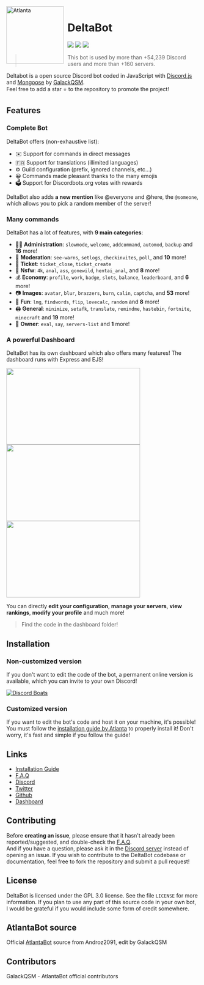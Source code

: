 <img width="150" height="150" align="left" style="float: left; margin: 0 10px 0 0;" alt="Atlanta" src="https://delta-bot.com/assets/img/logo.png">  

# DeltaBot

[![](https://img.shields.io/discord/736276043836686346.svg?logo=discord&colorB=7289DA)](https://discord.gg/cAmtjYj)
[![](https://img.shields.io/badge/discord.js-v12.0.0--dev-blue.svg?logo=npm)](https://github.com/discordjs)
[![](https://img.shields.io/badge/paypal-donate-blue.svg)](paypal.me/GalackQSM)

> This bot is used by more than +54,239 Discord users and more than +160 servers.

Deltabot is a open source Discord bot coded in JavaScript with [Discord.js](https://discord.js.org) and [Mongoose](https://mongoosejs.com/docs/api.html) by [GalackQSM](https://github.com/GalackQSM).  
Feel free to add a star ⭐ to the repository to promote the project!

## Features

### Complete Bot

DeltaBot offers (non-exhaustive list):
*   ✉️ Support for commands in direct messages
*   🇫🇷 Support for translations (illimited languages)
*   ⚙️ Guild configuration (prefix, ignored channels, etc...)
*   😀 Commands made pleasant thanks to the many emojis
*   🗳️ Support for Discordbots.org votes with rewards

DeltaBot also adds **a new mention** like @everyone and @here, the `@someone`, which allows you to pick a random member of the server!

### Many commands

DeltaBot has a lot of features, with **9 main categories**:

*   👩‍💼 **Administration**: `slowmode`, `welcome`, `addcommand`, `automod`, `backup` and **16** more! 
*   🚓 **Moderation**: `see-warns`, `setlogs`, `checkinvites`, `poll`, and **10** more! 
*   🎫 **Ticket**: `ticket_close`, `ticket_create`
*   🔞 **Nsfw**: `4k`, `anal`, `ass`, `gonewild`, `hentai_anal`, and **8** more! 
*   💰 **Economy**: `profile`, `work`, `badge`, `slots`, `balance`, `leaderboard`, and **6** more! 
*   📷 **Images**: `avatar`, `blur`, `brazzers`, `burn`, `calin`, `captcha`, and **53** more! 
*   👻 **Fun**: `lmg`, `findwords`, `flip`, `lovecalc`, `random` and **8** more! 
*   🖨️ **General**: `minimize`, `setafk`, `translate`, `remindme`, `hastebin`, `fortnite`, `minecraft` and **19** more! 
*   👑 **Owner**: `eval`, `say`, `servers-list` and **1** more!

### A powerful Dashboard

DeltaBot has its own dashboard which also offers many features! The dashboard runs with Express and EJS!

<img align="left" style="float: centrer; margin: 0 10px 0 0;" src="https://i.imgur.com/G9JhlqT.png" height="200" width="350"/>
<img align="center" style="float: left; margin: 0 10px 0 0;" src="https://i.imgur.com/FdDCZcY.png" height="200" width="350"/>
<img align="center" style="float: centrer; margin: 0 10px 0 0;" src="https://i.imgur.com/FaMgNHw.png" height="200" width="350"/>

You can directly **edit your configuration**, **manage your servers**, **view rankings**, **modify your profile** and much more!

> Find the code in the dashboard folder! 

## Installation

### Non-customized version

If you don't want to edit the code of the bot, a permanent online version is available, which you can invite to your own Discord!   

[![Discord Boats](https://discord.boats/API/V2/WIDGET/706219913336979476)](https://discord.boats/bot/706219913336979476)

### Customized version

If you want to edit the bot's code and host it on your machine, it's possible!  
You must follow the [installation guide by Atlanta](https://www.atlanta-bot.fr/installation/) to properly install it! Don't worry, it's fast and simple if you follow the guide!

## Links

*   [Installation Guide](https://www.atlanta-bot.fr/installation)
*   [F.A.Q](https://delta-bot.com/foire-aux-questions/)
*   [Discord](https://discord.gg/cAmtjYj)
*   [Twitter](https://twitter.com/DeltaBotDiscord)
*   [Github](https://github.com/GalackQSM/DeltaBot/)
*   [Dashboard](http://dashboard.delta-bot.com:8080/)

## Contributing

Before **creating an issue**, please ensure that it hasn't already been reported/suggested, and double-check the [F.A.Q](https://delta-bot.com/foire-aux-questions).   
And if you have a question, please ask it in the [Discord server](https://discord.gg/cAmtjYj) instead of opening an issue.
If you wish to contribute to the DeltaBot codebase or documentation, feel free to fork the repository and submit a pull request!

## License

DeltaBot is licensed under the GPL 3.0 license. See the file `LICENSE` for more information. If you plan to use any part of this source code in your own bot, I would be grateful if you would include some form of credit somewhere.

## AtlantaBot source

Official [AtlantaBot](https://github.com/Androz2091/AtlantaBot) source from Androz2091, edit by GalackQSM

## Contributors

GalackQSM - AtlantaBot official contributors
